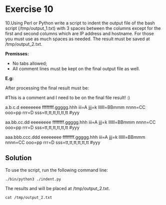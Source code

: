 # Exercise 10

10.Using Perl or Python write a script to indent the output file of the bash script (/tmp/output_1.txt) with 3 spaces between the columns except for the first and second columns which are IP address and hostname. For those you must use as much spaces as needed. The result must be saved at /tmp/output_2.txt.


**Premisses:**

- No tabs allowed;
- All comment lines must be kept on the final output file as well.

**E.g:**

After processing the final result must be:

#This is a comment and I need to be on the final file result! :) 

a.b.c.d                 eeeeeeee   ffffffff.ggggg.hhh   iii=A   jjj=k   llllll=BBmmm   nnnn=CC   ooo=pp   rrr=D   sss=tt,tt,tt,tt,tt,tt   #yyy

aa.bb.cc.dd         eeeeeeee   ffffffff.ggggg.hhh   iii=A   jjj=k   llllll=BBmmm   nnnn=CC   ooo=pp   rrr=D   sss=tt,tt,tt,tt,tt,tt   #yyy

aaa.bbb.ccc.ddd   eeeeeeee   ffffffff.ggggg.hhh   iii=A   jjj=k   llllll=BBmmm   nnnn=CC   ooo=pp   rrr=D   sss=tt,tt,tt,tt,tt,tt   #yyy


## **Solution**

To use the script, run the following command line:

`./bin/python3 ./indent.py`

The results and will be placed at /tmp/output_2.txt.

`cat /tmp/output_2.txt`
